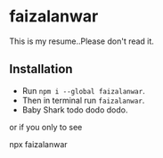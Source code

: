 # faizalanwar

This is my resume..Please don't read it.

## Installation

- Run `npm i --global faizalanwar`.
- Then in terminal run `faizalanwar`.
- Baby Shark todo dodo dodo.


or if you only to see

npx faizalanwar

